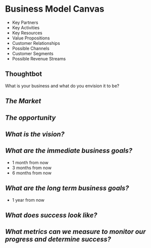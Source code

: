 # Business Model Canvas

* Key Partners
* Key Activities
* Key Resources
* Value Propositions
* Customer Relationships
* Possible Channels
* Customer Segments
* Possible Revenue Streams

## Thoughtbot

What is your business and what do you envision it to be?

*The Market*
------------

*The  opportunity*
-----------------

*What is the vision?*
--------------------

*What are the immediate business goals?*
--------------------------------------
* 1 month from now
* 3 months from now
* 6 months from now

*What are the long term business goals?*
------
* 1 year from now

*What does success look like?*
-----------

*What metrics can we measure to monitor our progress and determine success?*
-------------
